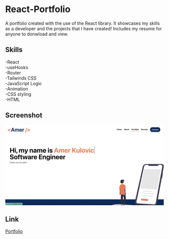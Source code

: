 # React-Portfolio
A portfolio created with the use of the React library. It showcases my skills as a developer and the projects that I have created! Includes my resume for anyone to donwload and view.

## Skills

-React\
-useHooks\
-Router\
-Tailwinds CSS\
-JavaScript Logic\
-Animation\
-CSS styling\
-HTML

## Screenshot

![Portfolio Screenshot](screenshot.png "Portfolio")

## Link

[Portfolio]()